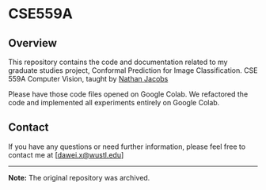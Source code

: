 # CSE559A


## Overview

This repository contains the code and documentation related to my graduate studies project, Conformal Prediction for Image Classification. CSE 559A Computer Vision, taught by [Nathan Jacobs](https://jacobsn.github.io/)

Please have those code files opened on Google Colab. We refactored the code and implemented all experiments entirely on Google Colab.
## Contact

If you have any questions or need further information, please feel free to contact me at [dawei.x@wustl.edu]

---

**Note:** The original repository was archived. 
